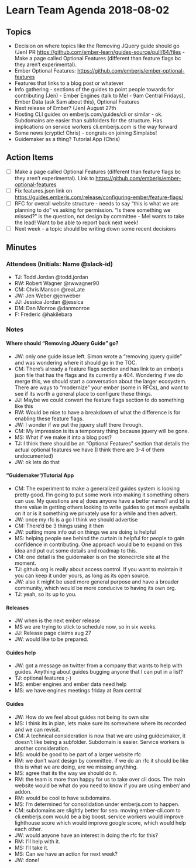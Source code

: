 # Learn Team Agenda 2018-08-02

## Topics

- Decision on where topics like the Removing JQuery guide should go (Jen) PR https://github.com/ember-learn/guides-source/pull/64/files  -  Make a page called Optional Features (different than feature flags bc they aren’t experimental).
- Ember Optional Features: https://github.com/emberjs/ember-optional-features
- Features that links to a blog post or whatever
- Info gathering - sections of the guides to point people towards for contributing (Jen) - Ember Engines (talk to Mel - 9am Central Fridays), Ember Data (ask Sam about this), Optional Features
- Next release of Ember? (Jen) August 27th
- Hosting CLI guides on emberjs.com/guides/cli or similar - ok. Subdomains are easier than subfolders for the structure. Has implications on service workers cli.emberjs.com is the way forward
- Some news (cryptic! Chris) - congrats on joining Simplabs!
- Guidemaker as a thing? Tutorial App (Chris)

## Action Items

- [ ] Make a page called Optional Features (different than feature flags bc they aren’t experimental).  Link to https://github.com/emberjs/ember-optional-features
- [ ] Fix features.json link on https://guides.emberjs.com/release/configuring-ember/feature-flags/
- [ ] RFC for overall website structure - needs to say “this is what we are planning to do” vs asking for permission. “Is there something we missed?” is the question, not design by committee - Mel wants to take the lead! Want to be able to report back next week!
- [ ] Next week - a topic should be writing down some recent decisions

## Minutes

### Attendees (Initials: Name @slack-id)

- TJ: Todd Jordan @todd.jordan
- RW: Robert Wagner @rwwagner90
- CM: Chris Manson @real_ate
- JW: Jen Weber @jenweber
- JJ: Jessica Jordan @jessica
- DM: Dan Monroe @danmonroe
- F: Frederic @hakilebara

### Notes

#### Where should “Removing JQuery Guide” go?

- JW: only one guide issue left.  Simon wrote a “removing jquery guide” and was wondering where it should go in the TOC.
- CM: There’s already a feature flags section and has link to an emberjs json file that has the flags and its currently a 404.  Wondering if we do merge this, we should start a conversation about the larger ecosystem.  There are ways to “modernize” your ember (some in RFCs), and want to see if its worth a general place to configure these things.
- JJ: Maybe we could convert the feature flags section to do something like this
- RW: Would be nice to have a breakdown of what the difference is for enabling these feature flags.
- JW: I wonder if we put the jquery stuff there through.
- CM:  My impression is its a temporary thing because jquery will be gone.
- MS: What if we make it into a blog post?
- TJ: I think there should be an “Optional Features” section that details the actual optional features we have (I think there are 3-4 of them undocumented)
- JW: ok lets do that

#### “Guidemaker”/Tutorial App

- CM: The experiment to make a generalized guides system is looking pretty good.  I’m going to put some work into making it something others can use.  My questions are a) does anyone have a better name? and b) is there value in getting others looking to write guides to get more eyeballs on it or is it something we privately use for a while and then advert.
- JW: once my rfc is a go I think we should advertise
- CM: There’d be 3 things using it then
- JW: putting more info out on things we are doing is helpful
- MS: helping people see behind the curtain is helpful for people to gain confidence in contributing. One approach would be to expand on this idea and put out some details and roadmap to this.
- CM: one detail is the guidemaker is on the stonecircle site at the moment.
- TJ: github org is really about access control.  If you want to maintain it you can keep it under yours, as long as its open source.
- JW: also it might be used more general purpose and have a broader community, which would be more conducive to having its own org.
- TJ: yeah, so its up to you.

#### Releases

- JW when is the next ember release
- MS we are trying to stick to schedule now, so in six weeks.
- JJ: Release page claims aug 27
- JW: would like to be prepared.

#### Guides help

- JW: got a message on twitter from a company that wants to help with guides.  Anything about guides bugging anyone that I can put in a list?
- TJ: optional features ;-)
- MS: ember engines and ember data need help
- MS: we have engines meetings friday at 9am central

#### Guides

- JW: How do we feel about guides not being its own site
- MS: I think its in plan, lets make sure its somewhere where its recorded and we can revisit.
- CM: A technical consideration is now that we are using guidesmaker, it doesn’t like being a subfolder.  Subdomain is easier.  Service workers is another consideration.
- MS: would be good to be part of a larger website rfc
- RM: we don’t want design by committee.  if we do an rfc it should be like this is what we are doing, are we missing anything.
- MS: agree that its the way we should do it.
- RM: the team is more than happy for us to take over cli docs.  The main website would be what do you need to know if you are using ember/ and addon.
- RM: would be cool to have subdomains.
- MS: I’m determined for consolidation under emberjs.com to happen.
- CM: subdomains are slightly better for seo.  moving ember-cli.com to cli.emberjs.com would be a big boost.  service workers would improve lighthouse score which would improve google score, which would help each other.
- JW: would anyone have an interest in doing the rfc for this?
- RM: I’ll help with it.
- MS: I’ll take it.
- MS: Can we have an action for next week?
- JW: done!

